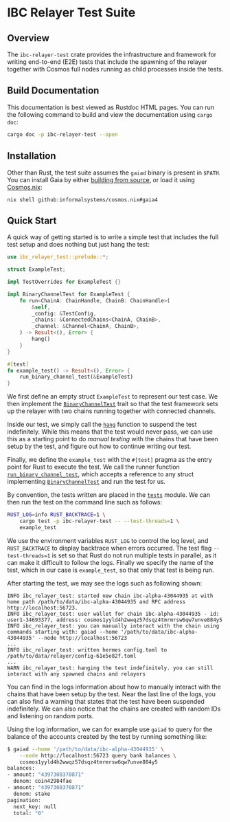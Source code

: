 # IBC Relayer Test Suite

## Overview

The `ibc-relayer-test` crate provides the infrastructure and framework for writing end-to-end (E2E) tests that include the spawning of the relayer together with Cosmos full nodes running as child processes inside the tests.

## Build Documentation

This documentation is best viewed as Rustdoc HTML pages. You can run the following command to build and view the documentation using `cargo doc`:

```bash
cargo doc -p ibc-relayer-test --open
```

## Installation

Other than Rust, the test suite assumes the `gaiad` binary is present in `$PATH`. You can install Gaia by either [building from source](https://github.com/cosmos/gaia), or load it using [Cosmos.nix](https://github.com/informalsystems/cosmos.nix/):

```text
nix shell github:informalsystems/cosmos.nix#gaia4
```

## Quick Start

A quick way of getting started is to write a simple test that includes the full test setup and does nothing but just hang the test:

```rust
use ibc_relayer_test::prelude::*;

struct ExampleTest;

impl TestOverrides for ExampleTest {}

impl BinaryChannelTest for ExampleTest {
    fn run<ChainA: ChainHandle, ChainB: ChainHandle>(
        &self,
        _config: &TestConfig,
        _chains: &ConnectedChains<ChainA, ChainB>,
        _channel: &Channel<ChainA, ChainB>,
    ) -> Result<(), Error> {
        hang()
    }
}

#[test]
fn example_test() -> Result<(), Error> {
    run_binary_channel_test(&ExampleTest)
}
```

We first define an empty struct `ExampleTest` to represent our test case. We then implement the [`BinaryChannelTest`](crate::framework::binary::channel::BinaryChannelTest) trait so that the test framework sets up the relayer with two chains running together with connected channels.

Inside our test, we simply call the [`hang`](crate::hang) function to suspend the test indefinitely. While this means that the test would never pass, we can use this as a starting point to do _manual testing_ with the chains that have been setup by the test, and figure out how to continue writing our test.

Finally, we define the `example_test` with the `#[test]` pragma as the entry point for Rust to execute the test. We call the runner function [`run_binary_channel_test`](crate::framework::binary::channel::run_binary_channel_test), which accepts a reference to any struct implementing [`BinaryChannelTest`](crate::framework::binary::channel::BinaryChannelTest) and run the test for us.

By convention, the tests written are placed in the [`tests`](crate::tests) module. We can then run the test on the command line such as follows:

```bash
RUST_LOG=info RUST_BACKTRACE=1 \
    cargo test -p ibc-relayer-test -- --test-threads=1 \
    example_test
```

We use the environment variables `RUST_LOG` to control the log level, and `RUST_BACKTRACE` to display backtrace when errors occurred. The test flag `--test-threads=1` is set so that Rust do not run multiple tests in parallel, as it can make it difficult to follow the logs. Finally we specify the name of the test, which in our case is `example_test`, so that only that test is being run.

After starting the test, we may see the logs such as following shown:

```text
INFO ibc_relayer_test: started new chain ibc-alpha-43044935 at with home path /path/to/data/ibc-alpha-43044935 and RPC address http://localhost:56723.
INFO ibc_relayer_test: user wallet for chain ibc-alpha-43044935 - id: user1-34693377, address: cosmos1yyld4h2wwqz57dsqz4tmrmrsw6qw7unve884y5
INFO ibc_relayer_test: you can manually interact with the chain using commands starting with: gaiad --home '/path/to/data/ibc-alpha-43044935' --node http://localhost:56723
...
INFO ibc_relayer_test: written hermes config.toml to /path/to/data/relayer/config-61e5e82f.toml
...
WARN ibc_relayer_test: hanging the test indefinitely. you can still interact with any spawned chains and relayers
```

You can find in the logs information about how to manually interact with the chains that have been setup by the test. Near the last line of the logs, you can also find a warning that states that the test have been suspended indefinitely. We can also notice that the chains are created with random IDs and listening on random ports.

Using the log information, we can for example use `gaiad` to query for the balance of the accounts created by the test by running something like:

```bash
$ gaiad --home '/path/to/data/ibc-alpha-43044935' \
    --node http://localhost:56723 query bank balances \
    cosmos1yyld4h2wwqz57dsqz4tmrmrsw6qw7unve884y5
balances:
- amount: "4397308370871"
  denom: coin42984fae
- amount: "4397308370871"
  denom: stake
pagination:
  next_key: null
  total: "0"
```
